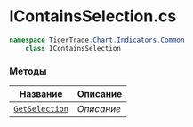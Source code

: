 
# IContainsSelection.cs
```csharp
namespace TigerTrade.Chart.Indicators.Common  
    class IContainsSelection
```

### Методы
| Название | Описание |
| --- | --- |
| [`GetSelection`](./Методы/GetSelection.md) | *Описание* |
